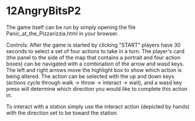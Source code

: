 # 12AngryBitsP2

The game itself can be run by simply opening the file Panic_at_the_Pizzarizzia.html in your browser.

Controls:
After the game is started by clicking "START" players have 30 seconds to select a set of four actions to take in a turn. The player's card (the panel to the side of the map that contains a portrait and four action boxes) can be navigated with a combination of the arrow and wasd keys. The left and right arrows move the highlight box to show which action is being altered. The action can be selected with the up and down keys (actions cycle through walk -> throw -> interact -> wait), and a wasd key press will determine which direction you would like to complete this action in.

To interact with a station simply use the interact action (depicted by hands) with the direction set to be toward the station. 
